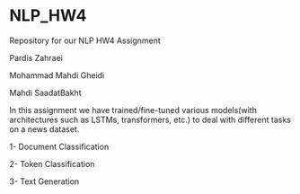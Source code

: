 # NLP_HW4
Repository for our NLP HW4 Assignment

Pardis Zahraei

Mohammad Mahdi Gheidi

Mahdi SaadatBakht

In this assignment we have trained/fine-tuned various models(with architectures such as LSTMs, transformers, etc.) to deal with different tasks on a news dataset.

1- Document Classification

2- Token Classification

3- Text Generation
